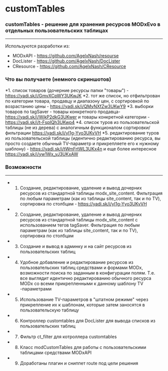 customTables
============

### customTables - решение для хранения ресурсов MODxEvo в отдельных пользовательских таблицах
 ---------
Используются разработки из:
 - MODxAPI - https://github.com/AgelxNash/resourse
 - DocLister - https://github.com/AgelxNash/DocLister
 - CResource - https://github.com/AgelxNash/CResource
 
 ### Что вы получаете (немного скриншотов)
 *1. список товаров (дочерние ресурсы папки "товары") - https://yadi.sk/i/GmvXCpWY3UKwJK
 *2. тот же список, но отфильтрован по категории товара, продавцу и диапазону цен, с сортировкой по возрастанию цены - https://yadi.sk/i/QMyNXfZw3UKwY9
 *3. выборки товаров по tagSaver - товары конкретного продавца- https://yadi.sk/i/WjkP2dkG3UKwer и товары конкретной категории - https://yadi.sk/i/t-FspIQh3UKwp4
 *4. список туров из пользовательской таблицы (не из дерева) с аналогичным функционалом сортировки/фильтрации https://yadi.sk/i/yI1g-Yyo3UKvVH
 *5. редактирование туров из пользовательской таблицы (идентично редактированию ресурса, вы просто создаете обычный TV-параметр и прикрепляете его к нужному шаблону) - https://yadi.sk/i/tWmFrtWL3UKx4n и еще более интересное https://yadi.sk/i/yw1Wx_vJ3UKxAW


 ### Возможности
 ---------
* 1. Создание, редактирование, удаление и вывод дочерних ресурсов из стандартной таблицы modx_site_content. Фильтрация по любым параметрам (как из таблицы site_content, так и по TV), сортировка по столбцам - https://yadi.sk/i/yI1g-Yyo3UKvVH
* 2. Создание, редактирование, удаление и вывод дочерних ресурсов из стандартной таблицы modx_site_content с использованием тегов tagSaver. Фильтрация по любым параметрам (как из таблицы site_content, так и по TV), сортировка по столбцам
* 3. Создание и вывод в админку и на сайт ресурсов из пользовательских таблиц
* 4. Удобное добавление и редактирование ресурсов из пользовательских таблиц средствами и формами MODx, возможности поиска по заданным в конфигурации полям. Т.е. все выглядит идентично редактированию обычного ресурса MODx со всеми прикрепленными к данному шаблону TV -параметрами
* 5. Использование TV-параметров в "штатном режиме" через прикрепление их к шаблонам, которые затем заносятся в пользовательскую таблицу
* 6. Контроллер customtables для DocLister для вывода списков из пользовательских таблиц
* 7. Фильтр ct_filter для котроллера customtables
* 8. Класс modCustomTables для работы с пользовательскими таблицами средствами MODxAPI
* 9. Доработаны плагин и сниппет route под цели решения

